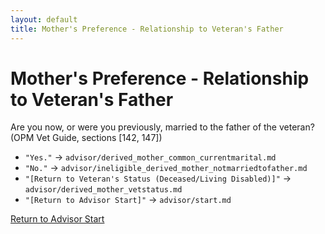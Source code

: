 ```yaml
---
layout: default
title: Mother's Preference - Relationship to Veteran's Father
---
```


# Mother's Preference - Relationship to Veteran's Father

Are you now, or were you previously, married to the father of the veteran? (OPM Vet Guide, sections [142, 147])

* `"Yes."` -> `advisor/derived_mother_common_currentmarital.md`
* `"No."` -> `advisor/ineligible_derived_mother_notmarriedtofather.md`
* `"[Return to Veteran's Status (Deceased/Living Disabled)]"` -> `advisor/derived_mother_vetstatus.md`
* `"[Return to Advisor Start]"` -> `advisor/start.md`

[Return to Advisor Start](./start.md)
